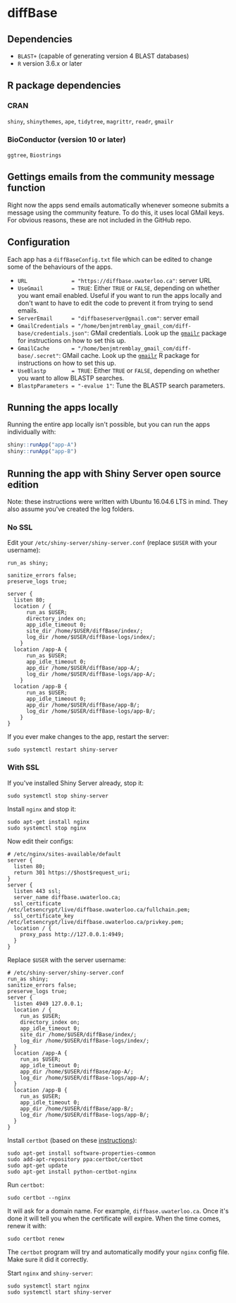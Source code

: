 # diffBase

## Dependencies

- `BLAST+` (capable of generating version 4 BLAST databases)
- `R` version 3.6.x or later

## R package dependencies

### CRAN

`shiny`, `shinythemes`, `ape`, `tidytree`, `magrittr`, `readr`, `gmailr`

### BioConductor (version 10 or later)

`ggtree`, `Biostrings`

## Gettings emails from the community message function

Right now the apps send emails automatically whenever someone submits a message using the community feature. To do this, it uses local GMail keys. For obvious reasons, these are not included in the GitHub repo.

## Configuration

Each app has a `diffBaseConfig.txt` file which can be edited to change some of the behaviours of the apps.

- `URL              = "https://diffbase.uwaterloo.ca"`: server URL
- `UseGmail         = TRUE`: Either `TRUE` or `FALSE`, depending on whether you want email enabled. Useful if you want to run the apps locally and don't want to have to edit the code to prevent it from trying to send emails.
- `ServerEmail      = "diffbaseserver@gmail.com"`: server email
- `GmailCredentials = "/home/benjmtremblay_gmail_com/diff-base/credentials.json"`: GMail credentials. Look up the [`gmailr`](https://github.com/r-lib/gmailr) package for instructions on how to set this up.
- `GmailCache       = "/home/benjmtremblay_gmail_com/diff-base/.secret"`: GMail cache. Look up the [`gmailr`](https://github.com/r-lib/gmailr) R package for instructions on how to set this up.
- `UseBlastp        = TRUE`: Either `TRUE` or `FALSE`, depending on whether you want to allow BLASTP searches.
- `BlastpParameters = "-evalue 1"`: Tune the BLASTP search parameters.

## Running the apps locally

Running the entire app locally isn't possible, but you can run the apps individually with:

```r
shiny::runApp("app-A")
shiny::runApp("app-B")
```

## Running the app with Shiny Server open source edition

Note: these instructions were written with Ubuntu 16.04.6 LTS in mind. They also assume you've created the log folders.

### No SSL

Edit your `/etc/shiny-server/shiny-server.conf` (replace `$USER` with your username):

```
run_as shiny;

sanitize_errors false;
preserve_logs true;

server {
  listen 80;
  location / {
      run_as $USER;
      directory_index on;
      app_idle_timeout 0;
      site_dir /home/$USER/diffBase/index/;
      log_dir /home/$USER/diffBase-logs/index/;
    }
  location /app-A {
      run_as $USER;
      app_idle_timeout 0;
      app_dir /home/$USER/diffBase/app-A/;
      log_dir /home/$USER/diffBase-logs/app-A/;
    }
  location /app-B {
      run_as $USER;
      app_idle_timeout 0;
      app_dir /home/$USER/diffBase/app-B/;
      log_dir /home/$USER/diffBase-logs/app-B/;
    }
}
```

If you ever make changes to the app, restart the server:

```
sudo systemctl restart shiny-server
```

### With SSL

If you've installed Shiny Server already, stop it:

```
sudo systemctl stop shiny-server
```

Install `nginx` and stop it:

```
sudo apt-get install nginx
sudo systemctl stop nginx
```

Now edit their configs:

```
# /etc/nginx/sites-available/default
server {
  listen 80;
  return 301 https://$host$request_uri;
}
server {
  listen 443 ssl;
  server_name diffbase.uwaterloo.ca;
  ssl_certificate /etc/letsencrypt/live/diffbase.uwaterloo.ca/fullchain.pem;
  ssl_certificate_key /etc/letsencrypt/live/diffbase.uwaterloo.ca/privkey.pem;
  location / {
    proxy_pass http://127.0.0.1:4949;
  }
}
```

Replace `$USER` with the server username:

```
# /etc/shiny-server/shiny-server.conf
run_as shiny;
sanitize_errors false;
preserve_logs true;
server {
  listen 4949 127.0.0.1;
  location / {
    run_as $USER;
    directory_index on;
    app_idle_timeout 0;
    site_dir /home/$USER/diffBase/index/;
    log_dir /home/$USER/diffBase-logs/index/;
  }
  location /app-A {
    run_as $USER;
    app_idle_timeout 0;
    app_dir /home/$USER/diffBase/app-A/;
    log_dir /home/$USER/diffBase-logs/app-A/;
  }
  location /app-B {
    run_as $USER;
    app_idle_timeout 0;
    app_dir /home/$USER/diffBase/app-B/;
    log_dir /home/$USER/diffBase-logs/app-B/;
  }
}
```

Install `certbot` (based on these [instructions](https://geekflare.com/setup-nginx-with-lets-encrypt-cert/)):

```
sudo apt-get install software-properties-common
sudo add-apt-repository ppa:certbot/certbot
sudo apt-get update
sudo apt-get install python-certbot-nginx
```

Run `certbot`:

```
sudo certbot --nginx
```

It will ask for a domain name. For example, `diffbase.uwaterloo.ca`. Once it's done it will tell you when the certificate will expire. When the time comes, renew it with:

```
sudo certbot renew
```

The `certbot` program will try and automatically modify your `nginx` config file. Make sure it did it correctly.

Start `nginx` and `shiny-server`:

```
sudo systemctl start nginx
sudo systemctl start shiny-server
```
